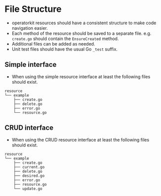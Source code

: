 # File Structure

- operatorkit resources should have a consistent structure to make code
navigation easier.
- Each method of the resource should be saved to a separate file.
e.g. `create.go` should contain the `EnsureCreated` method.
- Additional files can be added as needed.
- Unit test files should have the usual Go `_test` suffix.

## Simple interface

- When using the simple resource interface at least the following files should
exist.

```
resource
└── example
    ├── create.go
    ├── delete.go
    ├── error.go
    └── resource.go
```

## CRUD interface

- When using the CRUD resource interface at least the following files should
exist.

```
resource
└── example
    ├── create.go
    ├── current.go
    ├── delete.go
    ├── desired.go
    ├── error.go
    ├── resource.go
    └── update.go
```
